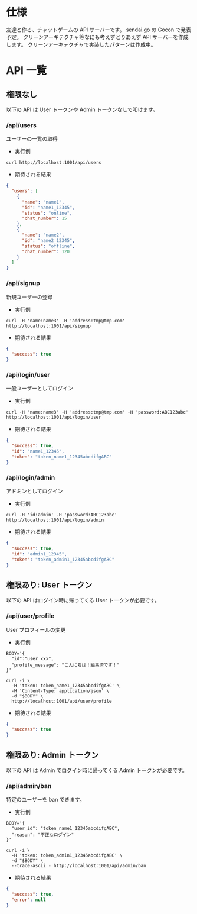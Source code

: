 # 仕様

友達と作る、チャットゲームの API サーバーです。
sendai.go の Gocon で発表予定。
クリーンアーキテクチャ等なにも考えずとりあえず API サーバーを作成します。
クリーンアーキテクチャで実装したパターンは作成中。

# API 一覧

## 権限なし
以下の API は User トークンや Admin トークンなしで叩けます。

### /api/users
ユーザーの一覧の取得

- 実行例
```shell
curl http://localhost:1001/api/users
```

- 期待される結果
```json
{
  "users": [
    {
      "name": "name1",
      "id": "name1_12345",
      "status": "online",
      "chat_number": 15
    },
    {
      "name": "name2",
      "id": "name2_12345",
      "status": "offline",
      "chat_number": 120
    }
  ]
}
```

### /api/signup
新規ユーザーの登録

- 実行例
```shell
curl -H 'name:name3' -H 'address:tmp@tmp.com' http://localhost:1001/api/signup
```

- 期待される結果

```json
{
  "success": true
}
```

### /api/login/user
一般ユーザーとしてログイン

- 実行例
```shell
curl -H 'name:name3' -H 'address:tmp@tmp.com' -H 'password:ABC123abc' http://localhost:1001/api/login/user
```

- 期待される結果

```json
{
  "success": true,
  "id": "name1_12345",
  "token": "token_name1_12345abcdifgABC"
}
```

### /api/login/admin
アドミンとしてログイン

- 実行例
```shell
curl -H 'id:admin' -H 'password:ABC123abc' http://localhost:1001/api/login/admin
```

- 期待される結果

```json
{
  "success": true,
  "id": "admin1_12345",
  "token": "token_admin1_12345abcdifgABC"
}
```

## 権限あり: User トークン
以下の API はログイン時に帰ってくる User トークンが必要です。

### /api/user/profile
User プロフィールの変更
- 実行例

```shell
BODY='{
  "id":"user_xxx",
  "profile_message": "こんにちは！編集済です！"
}'

curl -i \
  -H 'token: token_name1_12345abcdifgABC' \
  -H 'Content-Type: application/json' \
  -d "$BODY" \
  http://localhost:1001/api/user/profile
```

- 期待される結果

```json
{
  "success": true
}
```

## 権限あり: Admin トークン
以下の API は Admin でログイン時に帰ってくる Admin トークンが必要です。

### /api/admin/ban
特定のユーザーを ban できます。

- 実行例

```shell
BODY='{
  "user_id": "token_name1_12345abcdifgABC",
  "reason": "不正なログイン"
}'

curl -i \
  -H 'token: token_admin1_12345abcdifgABC' \
  -d "$BODY" \
  --trace-ascii - http://localhost:1001/api/admin/ban
```

- 期待される結果

```json
{
  "success": true,
  "error": null
}
```
